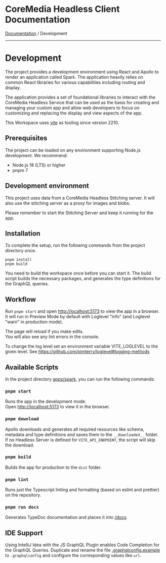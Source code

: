 # CoreMedia Headless Client Documentation

[Documentation](../README.md) / Development

---

# Development

The project provides a development environment using React and Apollo
to render an application called Spark. The application heavily relies on common 
React libraries for various capabilities including routing and display.

The application provides a set of foundational libraries to interact with the 
CoreMedia Headless Service that can be used as the basis for creating and managing 
your custom app and allow web developers to focus on customizing and replacing 
the display and view aspects of the app.

This Workspace uses [vite](https://vitejs.dev/) as tooling since version 2210.

## Prerequisites

The project can be loaded on any environment supporting Node.js development. 
We recommend:

- Node.js 18 (LTS) or higher
- pnpm 7

## Development environment

This project uses data from a CoreMedia Headless Stitching server. It will also
use the stitching server as a proxy for images and blobs.

Please remember to start the Stitching Server and keep it running for the app.

## Installation

To complete the setup, run the following commands from the project directory once.

```
pnpm install
pnpm build
```

You need to build the workspace once before you can start it. The build script 
builds the necessary packages, and generates the type definitions for the GraphQL 
queries.

## Workflow

Run `pnpm start` and open [http://localhost:5173](http://localhost:5173) to view 
the app in a browser. It will run in Preview Mode by default with Loglevel "info" 
(and Loglevel "warn" in production mode).

The page will reload if you make edits.<br />
You will also see any lint errors in the console.

To change the log level set an environment variable VITE_LOGLEVEL to the given level.
See https://github.com/pimterry/loglevel#logging-methods

## Available Scripts

In the project directory [apps/spark](../../apps/spark), you can run the following commands:

### `pnpm start`

Runs the app in the development mode.<br />
Open [http://localhost:5173](http://localhost:5173) to view it in the browser.

### `pnpm download`

Apollo downloads and generates all required resources like schema, metadata and 
type definitions and saves them to the `__downloaded__` folder. 
If no Headless Server is defined for `VITE_API_ENDPOINT`, the script will 
skip the download.

### `pnpm build`

Builds the app for production to the `dist` folder.

### `pnpm lint`

Runs just the Typescript linting and formatting (based on eslint and prettier) on the repository.

### `pnpm run docs`

Generates TypeDoc documentation and places it into [/docs](../../apps/spark/docs).

## IDE Support

Using IntelliJ Idea with the JS GraphQL Plugin enables Code Completion for the
GraphQL Queries. Duplicate and rename the file [.graphqlconfig.example](../../.graphqlconfig.example) 
to `.graphqlconfig` and configure the corresponding values like `url`.
